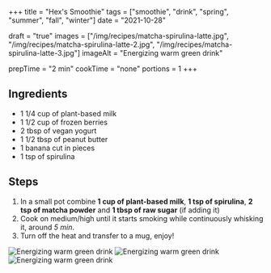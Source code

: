 +++
title = "Hex's Smoothie"
tags = ["smoothie", "drink", "spring", "summer", "fall", "winter"]
date = "2021-10-28"

draft = "true"
images = ["/img/recipes/matcha-spirulina-latte.jpg", "/img/recipes/matcha-spirulina-latte-2.jpg", "/img/recipes/matcha-spirulina-latte-3.jpg"]
imageAlt = "Energizing warm green drink"

prepTime = "2 min"
cookTime = "none"
portions = 1
+++

<div class="recipe-content">
<div class="ingredients">

## Ingredients

- 1 1/4 cup of plant-based milk
- 1 1/2 cup of frozen berries
- 2 tbsp of vegan yogurt
- 1 1/2 tbsp of peanut butter
- 1 banana cut in pieces
- 1 tsp of spirulina

</div>
<div class="steps">

## Steps

1. In a small pot combine **1 cup of plant-based milk**, **1 tsp of spirulina**, **2 tsp of matcha powder** and **1 tbsp of raw sugar** (if adding it)
2. Cook on medium/high until it starts smoking while continuously whisking it, around _5 min_.
3. Turn off the heat and transfer to a mug, enjoy!

</div>
</div>

![Energizing warm green drink](/img/recipes/matcha-spirulina-latte.jpg)
![Energizing warm green drink](/img/recipes/matcha-spirulina-latte-2.jpg)
![Energizing warm green drink](/img/recipes/matcha-spirulina-latte-3.jpg)
